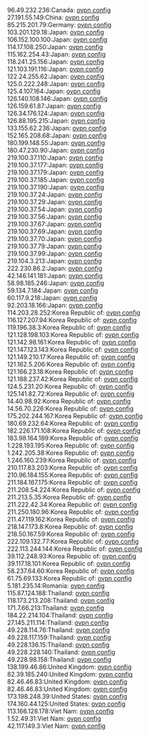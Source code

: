 96.49.232.236:Canada: [ovpn config](vpn/96_49_232_236.ovpn)  
27.191.55.149:China: [ovpn config](vpn/27_191_55_149.ovpn)  
85.215.201.79:Germany: [ovpn config](vpn/85_215_201_79.ovpn)  
103.201.129.18:Japan: [ovpn config](vpn/103_201_129_18.ovpn)  
106.152.100.100:Japan: [ovpn config](vpn/106_152_100_100.ovpn)  
114.17.108.250:Japan: [ovpn config](vpn/114_17_108_250.ovpn)  
115.162.254.43:Japan: [ovpn config](vpn/115_162_254_43.ovpn)  
118.241.25.156:Japan: [ovpn config](vpn/118_241_25_156.ovpn)  
121.103.191.116:Japan: [ovpn config](vpn/121_103_191_116.ovpn)  
122.24.255.62:Japan: [ovpn config](vpn/122_24_255_62.ovpn)  
125.0.222.248:Japan: [ovpn config](vpn/125_0_222_248.ovpn)  
125.4.107.164:Japan: [ovpn config](vpn/125_4_107_164.ovpn)  
126.140.108.146:Japan: [ovpn config](vpn/126_140_108_146.ovpn)  
126.159.61.87:Japan: [ovpn config](vpn/126_159_61_87.ovpn)  
126.34.176.124:Japan: [ovpn config](vpn/126_34_176_124.ovpn)  
126.88.195.215:Japan: [ovpn config](vpn/126_88_195_215.ovpn)  
133.155.62.236:Japan: [ovpn config](vpn/133_155_62_236.ovpn)  
152.165.208.68:Japan: [ovpn config](vpn/152_165_208_68.ovpn)  
180.199.148.55:Japan: [ovpn config](vpn/180_199_148_55.ovpn)  
180.47.230.90:Japan: [ovpn config](vpn/180_47_230_90.ovpn)  
219.100.37.110:Japan: [ovpn config](vpn/219_100_37_110.ovpn)  
219.100.37.177:Japan: [ovpn config](vpn/219_100_37_177.ovpn)  
219.100.37.179:Japan: [ovpn config](vpn/219_100_37_179.ovpn)  
219.100.37.185:Japan: [ovpn config](vpn/219_100_37_185.ovpn)  
219.100.37.190:Japan: [ovpn config](vpn/219_100_37_190.ovpn)  
219.100.37.24:Japan: [ovpn config](vpn/219_100_37_24.ovpn)  
219.100.37.29:Japan: [ovpn config](vpn/219_100_37_29.ovpn)  
219.100.37.54:Japan: [ovpn config](vpn/219_100_37_54.ovpn)  
219.100.37.56:Japan: [ovpn config](vpn/219_100_37_56.ovpn)  
219.100.37.67:Japan: [ovpn config](vpn/219_100_37_67.ovpn)  
219.100.37.69:Japan: [ovpn config](vpn/219_100_37_69.ovpn)  
219.100.37.70:Japan: [ovpn config](vpn/219_100_37_70.ovpn)  
219.100.37.79:Japan: [ovpn config](vpn/219_100_37_79.ovpn)  
219.100.37.99:Japan: [ovpn config](vpn/219_100_37_99.ovpn)  
219.104.3.213:Japan: [ovpn config](vpn/219_104_3_213.ovpn)  
222.230.86.2:Japan: [ovpn config](vpn/222_230_86_2.ovpn)  
42.146.141.181:Japan: [ovpn config](vpn/42_146_141_181.ovpn)  
58.98.185.246:Japan: [ovpn config](vpn/58_98_185_246.ovpn)  
59.134.7.184:Japan: [ovpn config](vpn/59_134_7_184.ovpn)  
60.117.9.218:Japan: [ovpn config](vpn/60_117_9_218.ovpn)  
92.203.18.166:Japan: [ovpn config](vpn/92_203_18_166.ovpn)  
114.203.28.252:Korea Republic of: [ovpn config](vpn/114_203_28_252.ovpn)  
116.127.207.94:Korea Republic of: [ovpn config](vpn/116_127_207_94.ovpn)  
119.196.38.3:Korea Republic of: [ovpn config](vpn/119_196_38_3.ovpn)  
121.128.198.103:Korea Republic of: [ovpn config](vpn/121_128_198_103.ovpn)  
121.142.98.161:Korea Republic of: [ovpn config](vpn/121_142_98_161.ovpn)  
121.147.123.143:Korea Republic of: [ovpn config](vpn/121_147_123_143.ovpn)  
121.149.210.17:Korea Republic of: [ovpn config](vpn/121_149_210_17.ovpn)  
121.162.5.206:Korea Republic of: [ovpn config](vpn/121_162_5_206.ovpn)  
121.166.23.18:Korea Republic of: [ovpn config](vpn/121_166_23_18.ovpn)  
121.188.237.42:Korea Republic of: [ovpn config](vpn/121_188_237_42.ovpn)  
124.5.231.20:Korea Republic of: [ovpn config](vpn/124_5_231_20.ovpn)  
125.141.82.72:Korea Republic of: [ovpn config](vpn/125_141_82_72.ovpn)  
14.40.98.92:Korea Republic of: [ovpn config](vpn/14_40_98_92.ovpn)  
14.56.70.226:Korea Republic of: [ovpn config](vpn/14_56_70_226.ovpn)  
175.202.244.167:Korea Republic of: [ovpn config](vpn/175_202_244_167.ovpn)  
180.69.232.64:Korea Republic of: [ovpn config](vpn/180_69_232_64.ovpn)  
182.226.171.108:Korea Republic of: [ovpn config](vpn/182_226_171_108.ovpn)  
183.98.164.189:Korea Republic of: [ovpn config](vpn/183_98_164_189.ovpn)  
1.228.193.195:Korea Republic of: [ovpn config](vpn/1_228_193_195.ovpn)  
1.242.205.38:Korea Republic of: [ovpn config](vpn/1_242_205_38.ovpn)  
1.246.160.239:Korea Republic of: [ovpn config](vpn/1_246_160_239.ovpn)  
210.117.83.203:Korea Republic of: [ovpn config](vpn/210_117_83_203.ovpn)  
210.96.184.155:Korea Republic of: [ovpn config](vpn/210_96_184_155.ovpn)  
211.184.167.175:Korea Republic of: [ovpn config](vpn/211_184_167_175.ovpn)  
211.208.54.224:Korea Republic of: [ovpn config](vpn/211_208_54_224.ovpn)  
211.213.5.35:Korea Republic of: [ovpn config](vpn/211_213_5_35.ovpn)  
211.222.42.34:Korea Republic of: [ovpn config](vpn/211_222_42_34.ovpn)  
211.250.180.96:Korea Republic of: [ovpn config](vpn/211_250_180_96.ovpn)  
211.47.119.162:Korea Republic of: [ovpn config](vpn/211_47_119_162.ovpn)  
218.147.173.8:Korea Republic of: [ovpn config](vpn/218_147_173_8.ovpn)  
218.50.167.59:Korea Republic of: [ovpn config](vpn/218_50_167_59.ovpn)  
222.109.132.77:Korea Republic of: [ovpn config](vpn/222_109_132_77.ovpn)  
222.113.244.144:Korea Republic of: [ovpn config](vpn/222_113_244_144.ovpn)  
39.112.248.93:Korea Republic of: [ovpn config](vpn/39_112_248_93.ovpn)  
39.117.18.101:Korea Republic of: [ovpn config](vpn/39_117_18_101.ovpn)  
58.237.64.60:Korea Republic of: [ovpn config](vpn/58_237_64_60.ovpn)  
61.75.69.133:Korea Republic of: [ovpn config](vpn/61_75_69_133.ovpn)  
5.181.235.14:Romania: [ovpn config](vpn/5_181_235_14.ovpn)  
115.87.124.188:Thailand: [ovpn config](vpn/115_87_124_188.ovpn)  
118.173.213.208:Thailand: [ovpn config](vpn/118_173_213_208.ovpn)  
171.7.66.213:Thailand: [ovpn config](vpn/171_7_66_213.ovpn)  
184.22.214.104:Thailand: [ovpn config](vpn/184_22_214_104.ovpn)  
27.145.211.114:Thailand: [ovpn config](vpn/27_145_211_114.ovpn)  
49.228.114.76:Thailand: [ovpn config](vpn/49_228_114_76.ovpn)  
49.228.117.159:Thailand: [ovpn config](vpn/49_228_117_159.ovpn)  
49.228.136.15:Thailand: [ovpn config](vpn/49_228_136_15.ovpn)  
49.228.228.140:Thailand: [ovpn config](vpn/49_228_228_140.ovpn)  
49.228.98.158:Thailand: [ovpn config](vpn/49_228_98_158.ovpn)  
138.199.46.86:United Kingdom: [ovpn config](vpn/138_199_46_86.ovpn)  
82.39.185.240:United Kingdom: [ovpn config](vpn/82_39_185_240.ovpn)  
82.46.46.83:United Kingdom: [ovpn config](vpn/82_46_46_83.ovpn)  
82.46.46.83:United Kingdom: [ovpn config](vpn/82_46_46_83.ovpn)  
173.198.248.39:United States: [ovpn config](vpn/173_198_248_39.ovpn)  
174.160.44.125:United States: [ovpn config](vpn/174_160_44_125.ovpn)  
113.166.128.178:Viet Nam: [ovpn config](vpn/113_166_128_178.ovpn)  
1.52.49.31:Viet Nam: [ovpn config](vpn/1_52_49_31.ovpn)  
42.117.149.3:Viet Nam: [ovpn config](vpn/42_117_149_3.ovpn)  

